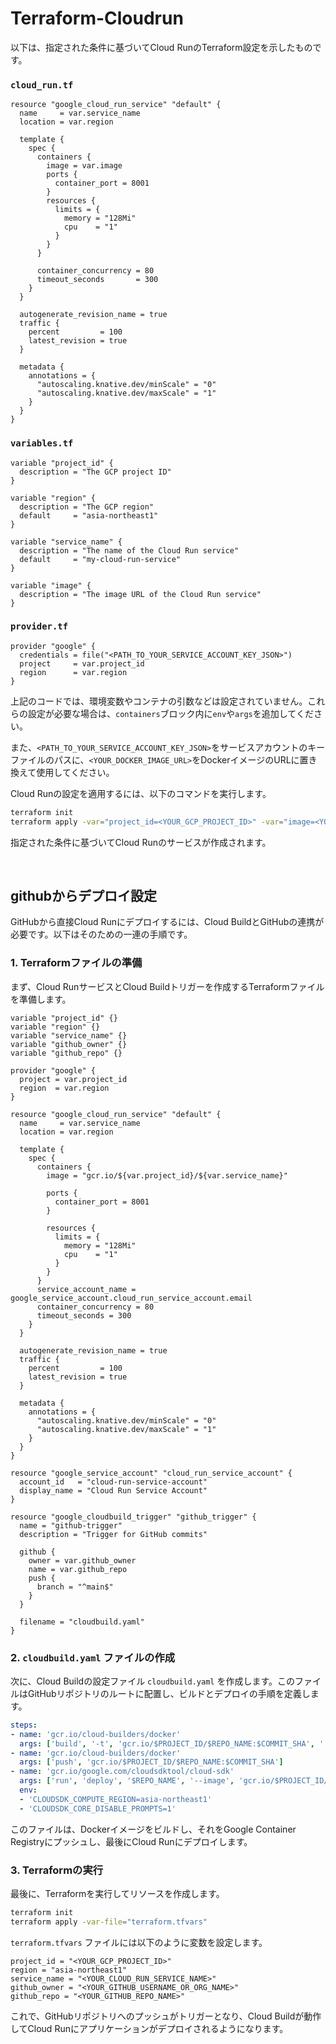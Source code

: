 # Terraform-Cloudrun



以下は、指定された条件に基づいてCloud RunのTerraform設定を示したものです。

### `cloud_run.tf`
```hcl
resource "google_cloud_run_service" "default" {
  name     = var.service_name
  location = var.region

  template {
    spec {
      containers {
        image = var.image
        ports {
          container_port = 8001
        }
        resources {
          limits = {
            memory = "128Mi"
            cpu    = "1"
          }
        }
      }

      container_concurrency = 80
      timeout_seconds       = 300
    }
  }

  autogenerate_revision_name = true
  traffic {
    percent         = 100
    latest_revision = true
  }

  metadata {
    annotations = {
      "autoscaling.knative.dev/minScale" = "0"
      "autoscaling.knative.dev/maxScale" = "1"
    }
  }
}
```

### `variables.tf`
```hcl
variable "project_id" {
  description = "The GCP project ID"
}

variable "region" {
  description = "The GCP region"
  default     = "asia-northeast1"
}

variable "service_name" {
  description = "The name of the Cloud Run service"
  default     = "my-cloud-run-service"
}

variable "image" {
  description = "The image URL of the Cloud Run service"
}
```

### `provider.tf`
```hcl
provider "google" {
  credentials = file("<PATH_TO_YOUR_SERVICE_ACCOUNT_KEY_JSON>")
  project     = var.project_id
  region      = var.region
}
```

上記のコードでは、環境変数やコンテナの引数などは設定されていません。これらの設定が必要な場合は、`containers`ブロック内に`env`や`args`を追加してください。

また、`<PATH_TO_YOUR_SERVICE_ACCOUNT_KEY_JSON>`をサービスアカウントのキーファイルのパスに、`<YOUR_DOCKER_IMAGE_URL>`をDockerイメージのURLに置き換えて使用してください。

Cloud Runの設定を適用するには、以下のコマンドを実行します。

```sh
terraform init
terraform apply -var="project_id=<YOUR_GCP_PROJECT_ID>" -var="image=<YOUR_DOCKER_IMAGE_URL>"
```

指定された条件に基づいてCloud Runのサービスが作成されます。


<br>


## githubからデプロイ設定 

GitHubから直接Cloud Runにデプロイするには、Cloud BuildとGitHubの連携が必要です。以下はそのための一連の手順です。

### 1. Terraformファイルの準備

まず、Cloud RunサービスとCloud Buildトリガーを作成するTerraformファイルを準備します。

```hcl
variable "project_id" {}
variable "region" {}
variable "service_name" {}
variable "github_owner" {}
variable "github_repo" {}

provider "google" {
  project = var.project_id
  region  = var.region
}

resource "google_cloud_run_service" "default" {
  name     = var.service_name
  location = var.region

  template {
    spec {
      containers {
        image = "gcr.io/${var.project_id}/${var.service_name}"
        
        ports {
          container_port = 8001
        }

        resources {
          limits = {
            memory = "128Mi"
            cpu    = "1"
          }
        }
      }
      service_account_name = google_service_account.cloud_run_service_account.email
      container_concurrency = 80
      timeout_seconds = 300
    }
  }

  autogenerate_revision_name = true
  traffic {
    percent         = 100
    latest_revision = true
  }

  metadata {
    annotations = {
      "autoscaling.knative.dev/minScale" = "0"
      "autoscaling.knative.dev/maxScale" = "1"
    }
  }
}

resource "google_service_account" "cloud_run_service_account" {
  account_id   = "cloud-run-service-account"
  display_name = "Cloud Run Service Account"
}

resource "google_cloudbuild_trigger" "github_trigger" {
  name = "github-trigger"
  description = "Trigger for GitHub commits"
  
  github {
    owner = var.github_owner
    name = var.github_repo
    push {
      branch = "^main$"
    }
  }

  filename = "cloudbuild.yaml"
}

```

### 2. `cloudbuild.yaml` ファイルの作成

次に、Cloud Buildの設定ファイル `cloudbuild.yaml` を作成します。このファイルはGitHubリポジトリのルートに配置し、ビルドとデプロイの手順を定義します。

```yaml
steps:
- name: 'gcr.io/cloud-builders/docker'
  args: ['build', '-t', 'gcr.io/$PROJECT_ID/$REPO_NAME:$COMMIT_SHA', '.']
- name: 'gcr.io/cloud-builders/docker'
  args: ['push', 'gcr.io/$PROJECT_ID/$REPO_NAME:$COMMIT_SHA']
- name: 'gcr.io/google.com/cloudsdktool/cloud-sdk'
  args: ['run', 'deploy', '$REPO_NAME', '--image', 'gcr.io/$PROJECT_ID/$REPO_NAME:$COMMIT_SHA', '--region', 'asia-northeast1']
  env:
  - 'CLOUDSDK_COMPUTE_REGION=asia-northeast1'
  - 'CLOUDSDK_CORE_DISABLE_PROMPTS=1'
```

このファイルは、Dockerイメージをビルドし、それをGoogle Container Registryにプッシュし、最後にCloud Runにデプロイします。

### 3. Terraformの実行

最後に、Terraformを実行してリソースを作成します。

```sh
terraform init
terraform apply -var-file="terraform.tfvars"
```

`terraform.tfvars` ファイルには以下のように変数を設定します。

```hcl
project_id = "<YOUR_GCP_PROJECT_ID>"
region = "asia-northeast1"
service_name = "<YOUR_CLOUD_RUN_SERVICE_NAME>"
github_owner = "<YOUR_GITHUB_USERNAME_OR_ORG_NAME>"
github_repo = "<YOUR_GITHUB_REPO_NAME>"
```

これで、GitHubリポジトリへのプッシュがトリガーとなり、Cloud Buildが動作してCloud Runにアプリケーションがデプロイされるようになります。
